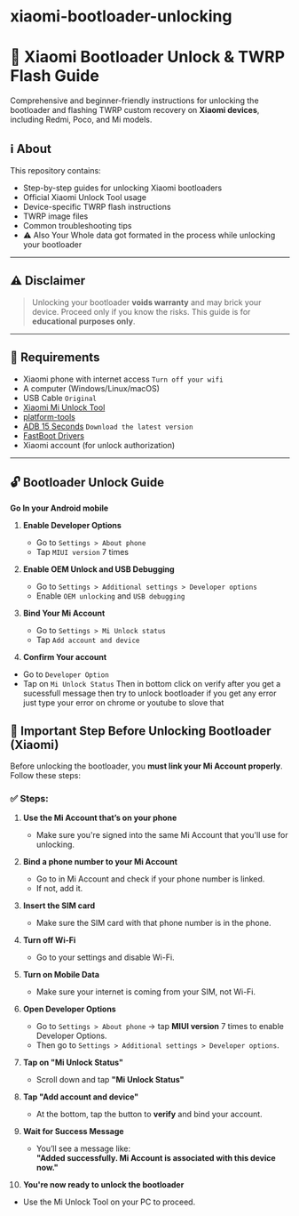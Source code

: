 # xiaomi-bootloader-unlocking

# 🚀 Xiaomi Bootloader Unlock & TWRP Flash Guide

Comprehensive and beginner-friendly instructions for unlocking the bootloader and flashing TWRP custom recovery on **Xiaomi devices**, including Redmi, Poco, and Mi models.

## ℹ️ About

This repository contains:
- Step-by-step guides for unlocking Xiaomi bootloaders
- Official Xiaomi Unlock Tool usage
- Device-specific TWRP flash instructions
- TWRP image files
- Common troubleshooting tips
- ⚠️ Also Your Whole data got formated in the process while unlocking your bootloader

---

## ⚠️ Disclaimer

> Unlocking your bootloader **voids warranty** and may brick your device. Proceed only if you know the risks. This guide is for **educational purposes only**.

---

## 🧰 Requirements 

- Xiaomi phone with internet access `Turn off your wifi`
- A computer (Windows/Linux/macOS)
- USB Cable `Original`
- [Xiaomi Mi Unlock Tool](https://xdaforums.com/attachments/miflash_unlock_en_7-6-727-43-zip.6097046/)
- [platform-tools](https://gofile.io/d/eGVJcQ)
- [ADB 15 Seconds](https://androidmtk.com/download-15-seconds-adb-installer) `Download the latest version`
- [FastBoot Drivers](https://gofile.io/d/55czhL) 
- Xiaomi account (for unlock authorization)

---

## 🔓 Bootloader Unlock Guide
**Go In your Android mobile**
1. **Enable Developer Options**
   - Go to `Settings > About phone`
   - Tap `MIUI version` 7 times

2. **Enable OEM Unlock and USB Debugging**
   - Go to `Settings > Additional settings > Developer options`
   - Enable `OEM unlocking` and `USB debugging`

3. **Bind Your Mi Account**
   - Go to `Settings > Mi Unlock status`
   - Tap `Add account and device`

4. **Confirm Your account**
- Go to `Developer Option`
- Tap on `Mi Unlock Status` Then in bottom click on verify after you get a sucessfull message then try to unlock bootloader if you get any error just type your error on chrome or youtube to slove that

## 🔐 Important Step Before Unlocking Bootloader (Xiaomi)

Before unlocking the bootloader, you **must link your Mi Account properly**. Follow these steps:

### ✅ Steps:

1. **Use the Mi Account that’s on your phone**  
   - Make sure you're signed into the same Mi Account that you'll use for unlocking.

2. **Bind a phone number to your Mi Account**  
   - Go to in Mi Account and check if your phone number is linked.
   - If not, add it.

3. **Insert the SIM card**  
   - Make sure the SIM card with that phone number is in the phone.

4. **Turn off Wi-Fi**  
   - Go to your settings and disable Wi-Fi.

5. **Turn on Mobile Data**  
   - Make sure your internet is coming from your SIM, not Wi-Fi.

6. **Open Developer Options**  
   - Go to `Settings > About phone` → tap **MIUI version** 7 times to enable Developer Options.
   - Then go to `Settings > Additional settings > Developer options`.

7. **Tap on "Mi Unlock Status"**  
   - Scroll down and tap **"Mi Unlock Status"**

8. **Tap "Add account and device"**  
   - At the bottom, tap the button to **verify** and bind your account.

9. **Wait for Success Message**  
   - You’ll see a message like:  
     **"Added successfully. Mi Account is associated with this device now."**

10. **You're now ready to unlock the bootloader**  
   - Use the Mi Unlock Tool on your PC to proceed.
